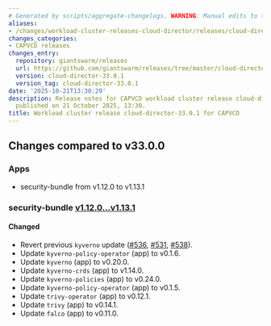 ```yaml
---
# Generated by scripts/aggregate-changelogs. WARNING: Manual edits to this files will be overwritten.
aliases:
- /changes/workload-cluster-releases-cloud-director/releases/cloud-director-33.0.1/
changes_categories:
- CAPVCD releases
changes_entry:
  repository: giantswarm/releases
  url: https://github.com/giantswarm/releases/tree/master/cloud-director/v33.0.1
  version: cloud-director-33.0.1
  version_tag: cloud-director-33.0.1
date: '2025-10-21T13:30:29'
description: Release notes for CAPVCD workload cluster release cloud-director-33.0.1,
  published on 21 October 2025, 13:30.
title: Workload cluster release cloud-director-33.0.1 for CAPVCD
---
```


## Changes compared to v33.0.0

### Apps

- security-bundle from v1.12.0 to v1.13.1

### security-bundle [v1.12.0...v1.13.1](https://github.com/giantswarm/security-bundle/compare/v1.12.0...v1.13.1)

#### Changed

- Revert previous `kyverno` update ([#536](https://github.com/giantswarm/security-bundle/pull/536), [#531](https://github.com/giantswarm/security-bundle/pull/531), [#538](https://github.com/giantswarm/security-bundle/pull/538)).
- Update `kyverno-policy-operator` (app) to v0.1.6.
- Update `kyverno` (app) to v0.20.0.
- Update `kyverno-crds` (app) to v1.14.0.
- Update `kyverno-policies` (app) to v0.24.0.
- Update `kyverno-policy-operator` (app) to v0.1.5.
- Update `trivy-operator` (app) to v0.12.1.
- Update `trivy` (app) to v0.14.1.
- Update `falco` (app) to v0.11.0.
